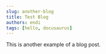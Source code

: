 ```yaml
---
slug: another-blog
title: Test Blog
authors: endi
tags: [hello, docusaurus]
---
```


This is another example of a blog post.

